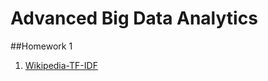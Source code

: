 # Advanced Big Data Analytics

##Homework 1
1. [Wikipedia-TF-IDF](https://github.com/bahuljain/Adv-Big-Data-Analytics/tree/master/Wikipedia-TF-IDF)
